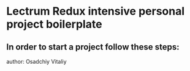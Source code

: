 # Lectrum Redux intensive personal project boilerplate

## In order to start a project follow these steps:

author: Osadchiy Vitaliy

